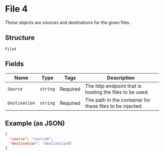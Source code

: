 
# File 4

These objects are sources and destinations for the given files.

## Structure

`File4`

## Fields

| Name | Type | Tags | Description |
|  --- | --- | --- | --- |
| `Source` | `string` | Required | The http endpoint that is hosting the files to be used. |
| `Destination` | `string` | Required | The path in the container for these files to be injected. |

## Example (as JSON)

```json
{
  "source": "source8",
  "destination": "destination8"
}
```

